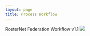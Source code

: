 ```yaml
---
layout: page
title: Process Workflow
---
```




  
  <div class="feature">
  RosterNet Federation Workflow v1.1
  
<img src="/jkylTest/img/RosterNet_Federation_Workflow_v1.1.svg" class="diagrom-img-sec">


 
  </div>


<br/>


